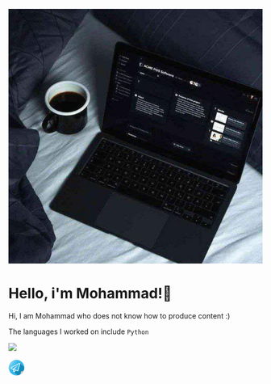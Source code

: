 ![Design and Development](https://github.com/root-nobody/root-nobody/blob/main/IMG_20220101_231134_364.jpg)

# Hello, i'm Mohammad!👋



Hi, I am Mohammad who does not know how to produce content :)

The languages I worked on include `Python`


![](https://img.shields.io/badge/Mohammad-%2300fcd4)

<a href="https://t.me/tkcer">
<img align="left" alt="Nobody | Telegram" width="32px" src="https://github.com/sina-devel/sina-devel/blob/main/img/telegram.png" />
</a>
<br>

